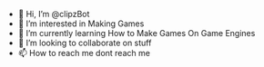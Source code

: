 - 👋 Hi, I’m @clipzBot
- 👀 I’m interested in Making Games
- 🌱 I’m currently learning How to Make Games On Game Engines
- 💞️ I’m looking to collaborate on stuff
- 📫 How to reach me dont reach me
